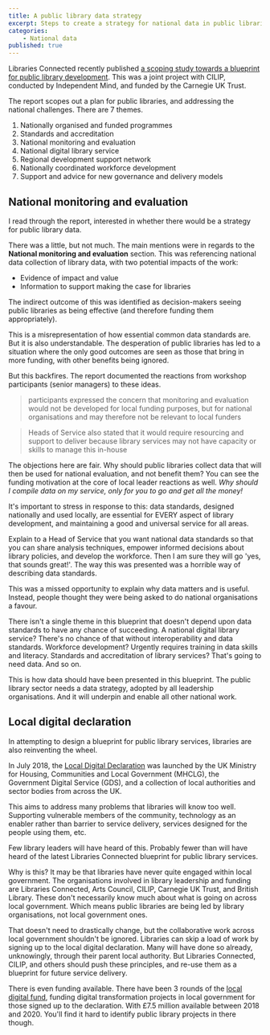 ```yaml
---
title: A public library data strategy
excerpt: Steps to create a strategy for national data in public libraries
categories: 
    - National data
published: true
---
```


Libraries Connected recently published [a scoping study towards a blueprint for public library development](https://www.librariesconnected.org.uk/resource/scoping-study-towards-blueprint-public-library-development). This was a joint project with CILIP, conducted by Independent Mind, and funded by the Carnegie UK Trust.

The report scopes out a plan for public libraries, and addressing the national challenges. There are 7 themes.

1. Nationally organised and funded programmes
2. Standards and accreditation
3. National monitoring and evaluation
4. National digital library service
5. Regional development support network
6. Nationally coordinated workforce development
7. Support and advice for new governance and delivery models

## National monitoring and evaluation

I read through the report, interested in whether there would be a strategy for public library data.

There was a little, but not much. The main mentions were in regards to the **National monitoring and evaluation** section. This was referencing national data collection of library data, with two potential impacts of the work:

- Evidence of impact and value
- Information to support making the case for libraries

The indirect outcome of this was identified as decision-makers seeing public libraries as being effective (and therefore funding them appropriately).

This is a misrepresentation of how essential common data standards are. But it is also understandable. The desperation of public libraries has led to a situation where the only good outcomes are seen as those that bring in more funding, with other benefits being ignored.

But this backfires. The report documented the reactions from workshop participants (senior managers) to these ideas.

> participants expressed the concern that monitoring and evaluation would not be developed for local funding purposes, but for national organisations and may therefore not be relevant to local funders

> Heads of Service also stated that it would require resourcing and support to deliver because library services may not have capacity or skills to manage this in-house

The objections here are fair. Why should public libraries collect data that will then be used for national evaluation, and not benefit them? You can see the funding motivation at the core of local leader reactions as well. *Why should I compile data on my service, only for you to go and get all the money!*

It's important to stress in response to this: data standards, designed nationally and used locally, are essential for EVERY aspect of library development, and maintaining a good and universal service for all areas.

Explain to a Head of Service that you want national data standards so that you can share analysis techniques, empower informed decisions about library policies, and develop the workforce. Then I am sure they will go 'yes, that sounds great!'. The way this was presented was a horrible way of describing data standards.

This was a missed opportunity to explain why data matters and is useful. Instead, people thought they were being asked to do national organisations a favour.

There isn't a single theme in this blueprint that doesn't depend upon data standards to have any chance of succeeding. A national digital library service? There's no chance of that without interoperability and data standards. Workforce development? Urgently requires training in data skills and literacy. Standards and accreditation of library services? That's going to need data. And so on.

This is how data should have been presented in this blueprint. The public library sector needs a data strategy, adopted by all leadership organisations. And it will underpin and enable all other national work.

## Local digital declaration

In attempting to design a blueprint for public library services, libraries are also reinventing the wheel.

In July 2018, the [Local Digital Declaration](https://localdigital.gov.uk/declaration/
) was launched by the UK Ministry for Housing, Communities and Local Government (MHCLG), the Government Digital Service (GDS), and a collection of local authorities and sector bodies from across the UK.

This aims to address many problems that libraries will know too well. Supporting vulnerable members of the community, technology as an enabler rather than barrier to service delivery, services designed for the people using them, etc.

Few library leaders will have heard of this. Probably fewer than will have heard of the latest Libraries Connected blueprint for public library services.

Why is this? It may be that libraries have never quite engaged within local government. The organisations involved in library leadership and funding are Libraries Connected, Arts Council, CILIP, Carnegie UK Trust, and British Library. These don't necessarily know much about what is going on across local government. Which means public libraries are being led by library organisations, not local government ones.

That doesn't need to drastically change, but the collaborative work across local government shouldn't be ignored. Libraries can skip a load of work by signing up to the local digital declaration. Many will have done so already, unknowingly, through their parent local authority. But Libraries Connected, CILIP, and others should push these principles, and re-use them as a blueprint for future service delivery.

There is even funding available. There have been 3 rounds of the [local digital fund](https://localdigital.gov.uk/fund/), funding digital transformation projects in local government for those signed up to the declaration. With £7.5 million available between 2018 and 2020. You'll find it hard to identify public library projects in there though.
